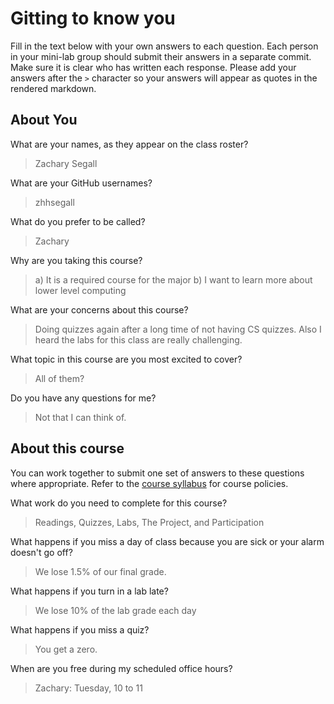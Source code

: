 # Gitting to know you
Fill in the text below with your own answers to each question. Each person in your mini-lab group should submit their answers in a separate commit. Make sure it is clear who has written each response. Please add your answers after the `>` character so your answers will appear as quotes in the rendered markdown.

## About You
What are your names, as they appear on the class roster?
> Zachary Segall

What are your GitHub usernames?
> zhhsegall

What do you prefer to be called?
> Zachary

Why are you taking this course?
> a) It is a required course for the major b) I want to learn more about lower level computing

What are your concerns about this course?
> Doing quizzes again after a long time of not having CS quizzes. Also I heard the labs for this class are really challenging.

What topic in this course are you most excited to cover?
> All of them?

Do you have any questions for me?
> Not that I can think of.

## About this course
You can work together to submit one set of answers to these questions where appropriate. Refer to the [course syllabus](http://www.cs.grinnell.edu/~curtsinger/teaching/2017S/CSC213/syllabus/) for course policies.

What work do you need to complete for this course?
> Readings, Quizzes, Labs, The Project, and Participation

What happens if you miss a day of class because you are sick or your alarm doesn't go off?
> We lose 1.5% of our final grade.

What happens if you turn in a lab late?
> We lose 10% of the lab grade each day

What happens if you miss a quiz?
> You get a zero.

When are you free during my scheduled office hours?
> Zachary: Tuesday, 10 to 11
